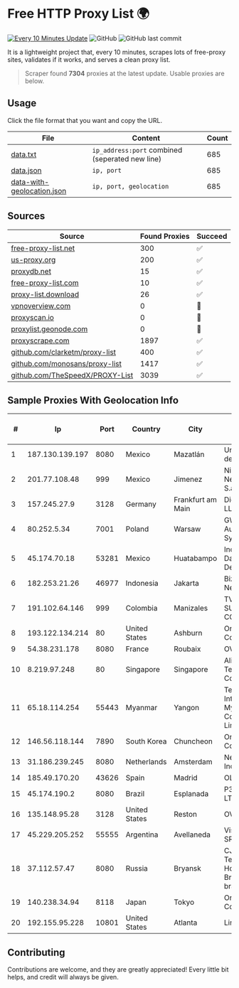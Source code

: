 
# Free HTTP Proxy List 🌍

[![Every 10 Minutes Update](https://github.com/mertguvencli/http-proxy-list/actions/workflows/main.yml/badge.svg?branch=main)](https://github.com/mertguvencli/http-proxy-list/actions/workflows/main.yml)
![GitHub](https://img.shields.io/github/license/mertguvencli/http-proxy-list)
![GitHub last commit](https://img.shields.io/github/last-commit/mertguvencli/http-proxy-list)

It is a lightweight project that, every 10 minutes, scrapes lots of free-proxy sites, validates if it works, and serves a clean proxy list.


> Scraper found **7304** proxies at the latest update. Usable proxies are below.

## Usage

Click the file format that you want and copy the URL.


|File|Content|Count|
|----|-------|-----|
|[data.txt](https://raw.githubusercontent.com/mertguvencli/http-proxy-list/main/proxy-list/data.txt)|`ip_address:port` combined (seperated new line)|685|
|[data.json](https://raw.githubusercontent.com/mertguvencli/http-proxy-list/main/proxy-list/data.json)|`ip, port`|685|
|[data-with-geolocation.json](https://raw.githubusercontent.com/mertguvencli/http-proxy-list/main/proxy-list/data-with-geolocation.json)|`ip, port, geolocation`|685|

## Sources

|Source|Found Proxies|Succeed|
|------|-------------|-------|
|[free-proxy-list.net](https://free-proxy-list.net)|300|✅|
|[us-proxy.org](https://www.us-proxy.org)|200|✅|
|[proxydb.net](http://proxydb.net)|15|✅|
|[free-proxy-list.com](https://free-proxy-list.com/?page=&port=&type%5B%5D=http&type%5B%5D=https&up_time=0&search=Search)|10|✅|
|[proxy-list.download](https://www.proxy-list.download/HTTP)|26|✅|
|[vpnoverview.com](https://vpnoverview.com/privacy/anonymous-browsing/free-proxy-servers)|0|🚫|
|[proxyscan.io](https://www.proxyscan.io)|0|🚫|
|[proxylist.geonode.com](https://proxylist.geonode.com/api/proxy-list?limit=300&page=1&sort_by=lastChecked&sort_type=desc&protocols=http,https)|0|🚫|
|[proxyscrape.com](https://api.proxyscrape.com/v2/?request=displayproxies&protocol=http&timeout=10000&country=all&ssl=all&anonymity=all)|1897|✅|
|[github.com/clarketm/proxy-list](https://raw.githubusercontent.com/clarketm/proxy-list/master/proxy-list-raw.txt)|400|✅|
|[github.com/monosans/proxy-list](https://raw.githubusercontent.com/monosans/proxy-list/main/proxies/http.txt)|1417|✅|
|[github.com/TheSpeedX/PROXY-List](https://raw.githubusercontent.com/TheSpeedX/PROXY-List/master/http.txt)|3039|✅|


## Sample Proxies With Geolocation Info

|#|Ip|Port|Country|City|Internet Service Provider|
|-|--|----|-------|----|-------------------------|
|1|187.130.139.197|8080|Mexico|Mazatlán|Uninet S.A. de C.V.|
|2|201.77.108.48|999|Mexico|Jimenez|Nidix Networks S.a. De C.V.|
|3|157.245.27.9|3128|Germany|Frankfurt am Main|DigitalOcean, LLC|
|4|80.252.5.34|7001|Poland|Warsaw|GWNET Autonomus System|
|5|45.174.70.18|53281|Mexico|Huatabampo|Index Datacom S.a. De C.V.|
|6|182.253.21.26|46977|Indonesia|Jakarta|Biznet Networks|
|7|191.102.64.146|999|Colombia|Manizales|TV AZTECA SUCURSAL COLOMBIA|
|8|193.122.134.214|80|United States|Ashburn|Oracle Corporation|
|9|54.38.231.178|8080|France|Roubaix|OVH SAS|
|10|8.219.97.248|80|Singapore|Singapore|Alibaba (US) Technology Co., Ltd.|
|11|65.18.114.254|55443|Myanmar|Yangon|Telecom International Myanmar Company Limited|
|12|146.56.118.144|7890|South Korea|Chuncheon|Oracle Corporation|
|13|31.186.239.245|8080|Netherlands|Amsterdam|NetSkope Inc|
|14|185.49.170.20|43626|Spain|Madrid|OLIVE|
|15|45.174.190.2|8080|Brazil|Esplanada|P3 Telecom LTDA|
|16|135.148.95.28|3128|United States|Reston|OVH SAS|
|17|45.229.205.252|55555|Argentina|Avellaneda|Visio RED SRL|
|18|37.112.57.47|8080|Russia|Bryansk|CJSC "ER-Telecom Holding" Bryansk branch|
|19|140.238.34.94|8118|Japan|Tokyo|Oracle Corporation|
|20|192.155.95.228|10801|United States|Atlanta|Linode, LLC|



## Contributing

Contributions are welcome, and they are greatly appreciated! Every
little bit helps, and credit will always be given.

